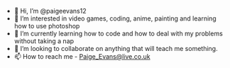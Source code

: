 - 👋 Hi, I’m @paigeevans12
- 👀 I’m interested in video games, coding, anime, painting and learning how to use photoshop 
- 🌱 I’m currently learning how to code and how to deal with my problems without taking a nap
- 💞️ I’m looking to collaborate on anything that will teach me something.
- 📫 How to reach me - Paige_Evans@live.co.uk

<!---
paigeevans12/paigeevans12 is a ✨ special ✨ repository because its `README.md` (this file) appears on your GitHub profile.
You can click the Preview link to take a look at your changes.
--->
